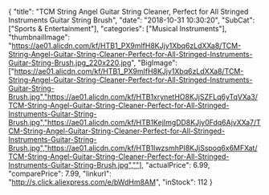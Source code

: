{
	"title": "TCM String Angel Guitar String Cleaner, Perfect for All Stringed Instruments Guitar String Brush",
	"date": "2018-10-31 10:30:20",
	"SubCat": ["Sports & Entertainment"],
	"categories": ["Musical Instruments"],
	"thumbnailImage": "https://ae01.alicdn.com/kf/HTB1_PX9mlfH8KJjy1Xbq6zLdXXa8/TCM-String-Angel-Guitar-String-Cleaner-Perfect-for-All-Stringed-Instruments-Guitar-String-Brush.jpg_220x220.jpg",
	"BigImage": ["https://ae01.alicdn.com/kf/HTB1_PX9mlfH8KJjy1Xbq6zLdXXa8/TCM-String-Angel-Guitar-String-Cleaner-Perfect-for-All-Stringed-Instruments-Guitar-String-Brush.jpg","https://ae01.alicdn.com/kf/HTB1xrynetHO8KJjSZFLq6yTqVXa3/TCM-String-Angel-Guitar-String-Cleaner-Perfect-for-All-Stringed-Instruments-Guitar-String-Brush.jpg","https://ae01.alicdn.com/kf/HTB1KejImgDD8KJjy0Fdq6AjvXXa7/TCM-String-Angel-Guitar-String-Cleaner-Perfect-for-All-Stringed-Instruments-Guitar-String-Brush.jpg","https://ae01.alicdn.com/kf/HTB1IwzsmhPI8KJjSspoq6x6MFXat/TCM-String-Angel-Guitar-String-Cleaner-Perfect-for-All-Stringed-Instruments-Guitar-String-Brush.jpg",""],
	"actualPrice": 6.99,
	"comparePrice": 7.99,
	"linkurl": "http://s.click.aliexpress.com/e/bWdHm8AM",
	"inStock": 112
}
